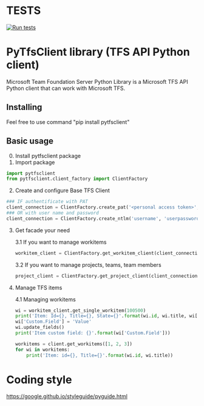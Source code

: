 # TESTS
[![Run tests](https://github.com/TopTuK/PyTfsClient/actions/workflows/tests.yaml/badge.svg?branch=master)](https://github.com/TopTuK/PyTfsClient/actions/workflows/tests.yaml)

# PyTfsClient library (TFS API Python client)

Microsoft Team Foundation Server Python Library is a Microsoft TFS API Python client that can work with Microsoft TFS.

## Installing
Feel free to use command "pip install pytfsclient"

## Basic usage
0. Install pytfsclient package
1. Import package
```python
import pytfsclient
from pytfsclient.client_factory import ClientFactory
```
2. Create and configure Base TFS Client
```python
### IF authentificate with PAT
client_connection = ClientFactory.create_pat('<personal access token>', 'https://tfs-server/tfs/', 'DefaultCollection/MyProject')
### OR with user name and password
client_connection = ClientFactory.create_ntlm('username', 'userpassword', 'https://tfs-server/tfs/', 'DefaultCollection/MyProject')
```
3. Get facade your need

    3.1 If you want to manage workitems
    ```python
    workitem_client = ClientFactory.get_workitem_client(client_connection)
    ```
    
    3.2 If you want to manage projects, teams, team members
    ```python
    project_client = ClientFactory.get_project_client(client_connection)
    ```
    
4. Manage TFS items

    4.1 Managing workitems
    ```python
    wi = workitem_client.get_single_workitem(100500)
    print('Item: Id={}, Title={}, State={}'.format(wi.id, wi.title, wi['System.State']))
    wi['Custom.Field'] = 'Value'
    wi.update_fields()
    print('Item custom field: {}'.format(wi['Custom.Field']))

    workitems = client.get_workitems([1, 2, 3])
    for wi in workitems:
        print('Item: id={}, Title={}'.format(wi.id, wi.title))
    ```

# Coding style
https://google.github.io/styleguide/pyguide.html